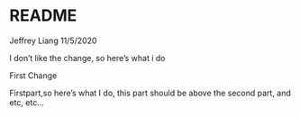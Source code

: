 README
================
Jeffrey Liang
11/5/2020

I don’t like the change, so here’s what i do

First Change

Firstpart,so here’s what I do, this part should be above the second
part, and etc, etc…

